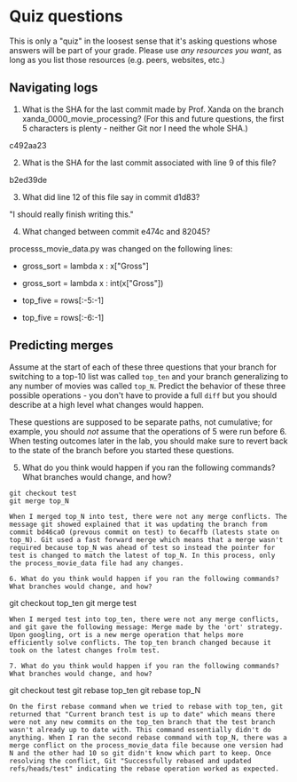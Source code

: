 # Quiz questions

This is only a "quiz" in the loosest sense that it's asking questions whose
answers will be part of your grade. Please use *any resources you want*, as
long as you list those resources (e.g. peers, websites, etc.)

## Navigating logs

1. What is the SHA for the last commit made by Prof. Xanda on the branch
xanda_0000_movie_processing?
(For this and future questions, the first 5 characters is plenty - neither
Git nor I need the whole SHA.)

c492aa23

2. What is the SHA for the last commit associated with line 9 of this file?

b2ed39de

3. What did line 12 of this file say in commit d1d83?

"I should really finish writing this."

4. What changed between commit e474c and 82045?

processs_movie_data.py was changed on the following lines: 

-    gross_sort = lambda x : x["Gross"]
+    gross_sort = lambda x : int(x["Gross"])

-    top_five = rows[:-5:-1]
+    top_five = rows[:-6:-1]

## Predicting merges

Assume at the start of each of these three questions that your
branch for switching to a top-10 list was called `top_ten`
and your branch generalizing to any number of movies was called `top_N`.
Predict the behavior of these three possible operations - you don't
have to provide a full `diff` but you should describe at a high level
what changes would happen.

These questions are supposed to be separate paths, not cumulative;
for example, you should *not* assume that the operations of 5 were run
before 6. When testing outcomes later in the lab, you should make sure to
revert back to the state of the branch before you started these questions.

5. What do you think would happen if you ran the following commands?
What branches would change, and how?
```
git checkout test
git merge top_N

When I merged top_N into test, there were not any merge conflicts. The message git showed explained that it was updating the branch from commit bd46ca0 (prevous commit on test) to 6ecaffb (latests state on top_N). Git used a fast forward merge which means that a merge wasn't required because top_N was ahead of test so instead the pointer for test is changed to match the latest of top_N. In this process, only the process_movie_data file had any changes. 

6. What do you think would happen if you ran the following commands?
What branches would change, and how?
```
git checkout top_ten
git merge test
```
When I merged test into top_ten, there were not any merge conflicts, and git gave the following message: Merge made by the 'ort' strategy. Upon googling, ort is a new merge operation that helps more efficiently solve conflicts. The top_ten branch changed because it took on the latest changes frolm test. 

7. What do you think would happen if you ran the following commands?
What branches would change, and how?
```
git checkout test
git rebase top_ten
git rebase top_N
```
On the first rebase command when we tried to rebase with top_ten, git returned that "Current branch test is up to date" which means there were not any new commits on the top_ten branch that the test branch wasn't already up to date with. This command essentially didn't do anything. When I ran the second rebase command with top_N, there was a merge conflict on the process_movie_data file because one version had N and the other had 10 so git didn't know which part to keep. Once resolving the conflict, Git "Successfully rebased and updated refs/heads/test" indicating the rebase operation worked as expected. 
```
